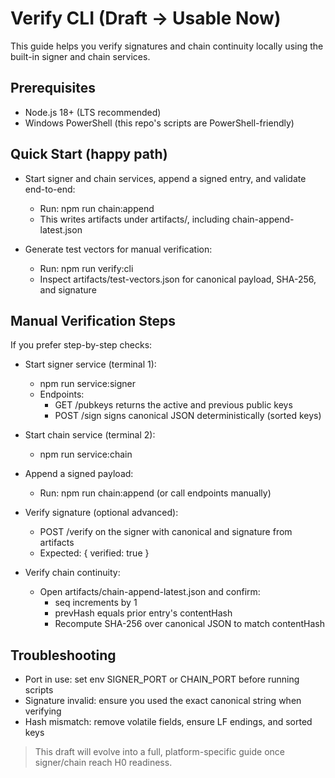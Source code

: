 # Verify CLI (Draft → Usable Now)

This guide helps you verify signatures and chain continuity locally using the built-in signer and chain services.

## Prerequisites

- Node.js 18+ (LTS recommended)
- Windows PowerShell (this repo's scripts are PowerShell-friendly)

## Quick Start (happy path)

- Start signer and chain services, append a signed entry, and validate end-to-end:
  - Run: npm run chain:append
  - This writes artifacts under artifacts/, including chain-append-latest.json

- Generate test vectors for manual verification:
  - Run: npm run verify:cli
  - Inspect artifacts/test-vectors.json for canonical payload, SHA-256, and signature

## Manual Verification Steps

If you prefer step-by-step checks:

- Start signer service (terminal 1):
  - npm run service:signer
  - Endpoints:
    - GET /pubkeys returns the active and previous public keys
    - POST /sign signs canonical JSON deterministically (sorted keys)

- Start chain service (terminal 2):
  - npm run service:chain

- Append a signed payload:
  - Run: npm run chain:append (or call endpoints manually)

- Verify signature (optional advanced):
  - POST /verify on the signer with canonical and signature from artifacts
  - Expected: { verified: true }

- Verify chain continuity:
  - Open artifacts/chain-append-latest.json and confirm:
    - seq increments by 1
    - prevHash equals prior entry's contentHash
    - Recompute SHA-256 over canonical JSON to match contentHash

## Troubleshooting

- Port in use: set env SIGNER_PORT or CHAIN_PORT before running scripts
- Signature invalid: ensure you used the exact canonical string when verifying
- Hash mismatch: remove volatile fields, ensure LF endings, and sorted keys

> This draft will evolve into a full, platform-specific guide once signer/chain reach H0 readiness.
